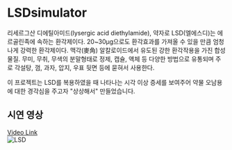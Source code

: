 # LSDsimulator
리세르그산 디에틸아미드(lysergic acid diethylamide), 약자로 LSD(엘에스디)는 에르골린족에 속하는 환각제이다. 20~30µg으로도 환각효과를 가져올 수 있을 만큼 엄청나게 강력한 환각제이다. 맥각(麥角) 알칼로이드에서 유도된 강한 환각작용을 가진 합성물질. 무미, 무취, 무색의 분말형태로 정제, 캡슐, 액체 등 다양한 방법으로 유통되며 주로 각설탕, 껌, 과자, 압지, 우표 뒷면 등에 묻혀서 사용한다.

이 프로젝트는 LSD를 복용하였을 때 나타나는 시각 이상 증세를 보여주어 약물 오남용에 대한 경각심을 주고자 "상상해서" 만들었습니다.

## 시연 영상
[Video Link](https://i.imgur.com/DSnLf0C.mp4)</br>
![LSD](https://user-images.githubusercontent.com/52823519/224058823-0f5aa0f1-8ed4-417a-b4b7-21868aa1da2f.gif)

